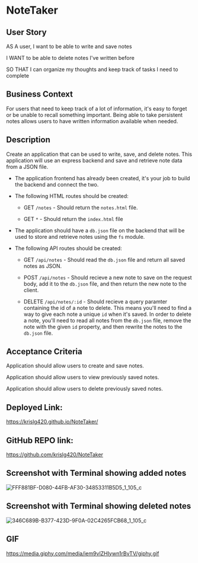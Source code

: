 # NoteTaker

## User Story

AS A user, I want to be able to write and save notes

I WANT to be able to delete notes I've written before

SO THAT I can organize my thoughts and keep track of tasks I need to complete

## Business Context

For users that need to keep track of a lot of information, it's easy to forget or be unable to recall something important. Being able to take persistent notes allows users to have written information available when needed.


## Description

Create an application that can be used to write, save, and delete notes. This application will use an express backend and save and retrieve note data from a JSON file.

* The application frontend has already been created, it's your job to build the backend and connect the two.

* The following HTML routes should be created:

  * GET `/notes` - Should return the `notes.html` file.

  * GET `*` - Should return the `index.html` file

* The application should have a `db.json` file on the backend that will be used to store and retrieve notes using the `fs` module.

* The following API routes should be created:

  * GET `/api/notes` - Should read the `db.json` file and return all saved notes as JSON.

  * POST `/api/notes` - Should recieve a new note to save on the request body, add it to the `db.json` file, and then return the new note to the client.

  * DELETE `/api/notes/:id` - Should recieve a query paramter containing the id of a note to delete. This means you'll need to find a way to give each note a unique `id` when it's saved. In order to delete a note, you'll need to read all notes from the `db.json` file, remove the note with the given `id` property, and then rewrite the notes to the `db.json` file.


## Acceptance Criteria

Application should allow users to create and save notes.

Application should allow users to view previously saved notes.

Application should allow users to delete previously saved notes.



## Deployed Link:
 https://krislg420.github.io/NoteTaker/


## GitHub REPO link: 
https://github.com/krislg420/NoteTaker


## Screenshot with Terminal showing added notes

![FFF881BF-D080-44FB-AF30-34853311B5D5_1_105_c](https://user-images.githubusercontent.com/57952065/73227597-9e1f1580-4139-11ea-8970-12a76ae838f7.jpeg)

## Screenshot with Terminal showing deleted notes


![346C689B-B377-423D-9F0A-02C4265FCB68_1_105_c](https://user-images.githubusercontent.com/57952065/73227606-a414f680-4139-11ea-80a0-3ea5437ca202.jpeg)

## GIF

https://media.giphy.com/media/iem9vlZHIywn1rBvTV/giphy.gif